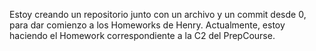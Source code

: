 Estoy creando un repositorio junto con un archivo y un commit desde 0, para dar comienzo a los Homeworks de Henry. Actualmente, estoy haciendo el Homework correspondiente a la C2 del PrepCourse.